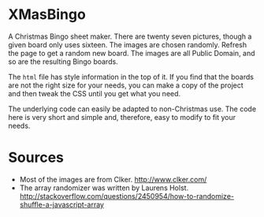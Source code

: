 XMasBingo
=========

A Christmas Bingo sheet maker.  There are twenty seven pictures, though a given board only uses sixteen.  The images are chosen randomly.  Refresh the page to get a random new board.  The images are all Public Domain, and so are the resulting Bingo boards.

The `html` file has style information in the top of it.  If you find that the boards are not the right size for your needs, you can make a copy of the project and then tweak the CSS until you get what you need.

The underlying code can easily be adapted to non-Christmas use.  The code here is very short and simple and, therefore, easy to modify to fit your needs.


Sources
=======

* Most of the images are from Clker.  http://www.clker.com/
* The array randomizer was written by Laurens Holst.  http://stackoverflow.com/questions/2450954/how-to-randomize-shuffle-a-javascript-array

